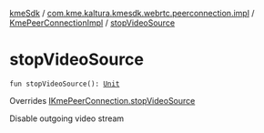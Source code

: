 [kmeSdk](../../index.md) / [com.kme.kaltura.kmesdk.webrtc.peerconnection.impl](../index.md) / [KmePeerConnectionImpl](index.md) / [stopVideoSource](./stop-video-source.md)

# stopVideoSource

`fun stopVideoSource(): `[`Unit`](https://kotlinlang.org/api/latest/jvm/stdlib/kotlin/-unit/index.html)

Overrides [IKmePeerConnection.stopVideoSource](../../com.kme.kaltura.kmesdk.webrtc.peerconnection/-i-kme-peer-connection/stop-video-source.md)

Disable outgoing video stream

